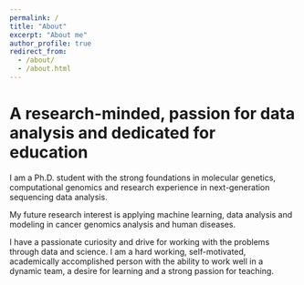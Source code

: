 ```yaml
---
permalink: /
title: "About"
excerpt: "About me"
author_profile: true
redirect_from: 
  - /about/
  - /about.html
---
```



A research-minded, passion for data analysis and dedicated for education
======

I am a Ph.D. student with the strong foundations in molecular genetics, computational genomics and research experience in next-generation sequencing data analysis. 

My future research interest is applying machine learning, data analysis and modeling in cancer genomics analysis and human diseases. 

I have a passionate curiosity and drive for working with the problems through data and science. I am a hard working, self-motivated, academically accomplished person with the ability to work well in a dynamic team, a desire for learning and a strong passion for teaching. 

